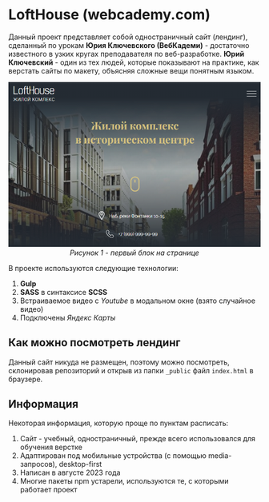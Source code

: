 # LoftHouse (webcademy.com)

Данный проект представляет собой одностраничный сайт (лендинг), сделанный по урокам **Юрия Ключевского (ВебКадеми)** - достаточно известного в узких кругах преподавателя по веб-разработке. 
**Юрий Ключевский** - один из тех людей, которые показывают на практике, как верстать сайты по макету, объясняя сложные вещи понятным языком. 

<p align="center">
  <img src="photo_main.png" alt="Фото первого блока" />
  <br/>
  <em>Рисунок 1 - первый блок на странице</em>
</p>



В проекте используются следующие технологии:
1) **Gulp**
2) **SASS** в синтаксисе **SCSS**
3) Встраиваемое видео с *Youtube* в модальном окне (взято случайное видео)
4) Подключены *Яндекс Карты*

## Как можно посмотреть лендинг
Данный сайт никуда не размещен, поэтому можно посмотреть, склонировав репозиторий и открыв из папки ```_public``` файл ```index.html``` в браузере.

## Информация
Некоторая информация, которую проще по пунктам расписать:
1) Сайт - учебный, одностраничный, прежде всего использовался для обучения верстке
2) Адаптирован под мобильные устройства (с помощью media-запросов), desktop-first
3) Написан в августе 2023 года
4) Многие пакеты npm устарели, используются те, с которыми работает проект

